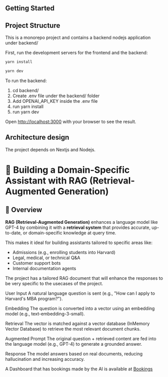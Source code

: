 
## Getting Started


## Project Structure

This is a monorepo project and contains a backend nodejs application under backend/

First, run the development servers for the frontend and the backend:

```bash
yarn install

yarn dev
```

To run the backend:

1. cd backend/
2. Create .env file under the backend/ folder
3. Add OPENAI_API_KEY inside the .env file
4. run yarn install
5. run yarn dev

Open [http://localhost:3000](http://localhost:3000) with your browser to see the result.

## Architecture design

The project depends on Nextjs and Nodejs.

# 🧠 Building a Domain-Specific Assistant with RAG (Retrieval-Augmented Generation)

## 📘 Overview

**RAG (Retrieval-Augmented Generation)** enhances a language model like GPT-4 by combining it with a **retrieval system** that provides accurate, up-to-date, or domain-specific knowledge at query time.

This makes it ideal for building assistants tailored to specific areas like:
- Admissions (e.g., enrolling students into Harvard)
- Legal, medical, or technical Q&A
- Customer support bots
- Internal documentation agents

The project has a tailored RAG document that will enhance the responses to be very specific to the usecases of the project.

User Input
A natural language question is sent (e.g., "How can I apply to Harvard's MBA program?").

Embedding
The question is converted into a vector using an embedding model (e.g., text-embedding-3-small).

Retrieval
The vector is matched against a vector database (InMemory Vector Database) to retrieve the most relevant document chunks.

Augmented Prompt
The original question + retrieved content are fed into the language model (e.g., GPT-4) to generate a grounded answer.

Response
The model answers based on real documents, reducing hallucination and increasing accuracy.

A Dashboard that has bookings made by the AI is available at  [Bookings](http://localhost:3000/dashboard/bookings) 
